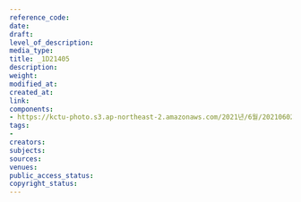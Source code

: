 ```yaml
---
reference_code: 
date: 
draft: 
level_of_description: 
media_type: 
title: _1D21405
description: 
weight: 
modified_at: 
created_at: 
link: 
components:
- https://kctu-photo.s3.ap-northeast-2.amazonaws.com/2021년/6월/20210602_산재처리+지연+근본+대책수립!+민주노총+결의대회/_1D21405.jpg
tags:
- 
creators: 
subjects: 
sources: 
venues: 
public_access_status: 
copyright_status: 
---
```

